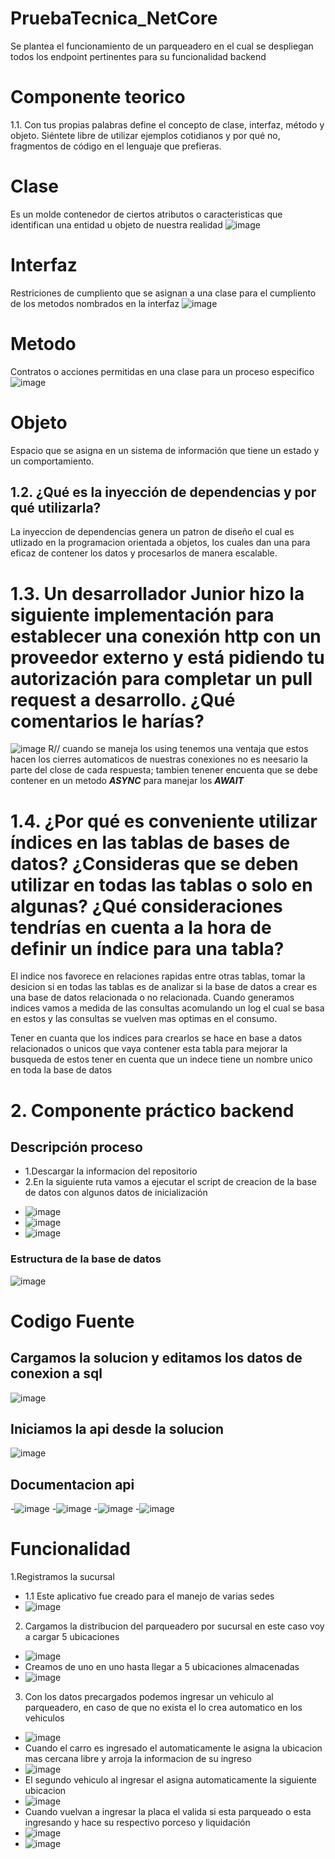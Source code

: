 # PruebaTecnica_NetCore
Se plantea el funcionamiento de un parqueadero en el cual se despliegan todos los endpoint pertinentes para su funcionalidad backend

# Componente teorico
1.1. Con tus propias palabras define el concepto de clase, interfaz, método
y objeto. Siéntete libre de utilizar ejemplos cotidianos y por qué no,
fragmentos de código en el lenguaje que prefieras.
# Clase
Es un molde contenedor de ciertos atributos o caracteristicas que identifican una entidad u objeto de nuestra realidad
![image](https://github.com/roland0326/PruebaTecnica_NetCore/assets/69539490/7a011fb1-a82b-403d-afad-c2e565d946ab)

# Interfaz 
  Restriciones de cumpliento que se asignan a una clase para el cumpliento de los metodos nombrados en la interfaz
![image](https://github.com/roland0326/PruebaTecnica_NetCore/assets/69539490/306596ad-150b-4a6e-9cea-7610639f0d92)

# Metodo
Contratos o acciones permitidas en una clase para un proceso especifico
![image](https://github.com/roland0326/PruebaTecnica_NetCore/assets/69539490/01cf4a1b-64cc-4b84-accc-35e9804ee044)

# Objeto
Espacio que se asigna en un sistema de información que tiene un estado y un comportamiento.

## 1.2. ¿Qué es la inyección de dependencias y por qué utilizarla?

La inyeccion de dependencias genera un patron de diseño el cual es utlizado en la programacion orientada a objetos, los cuales dan una para eficaz de contener los
datos y procesarlos de manera escalable.

# 1.3. Un desarrollador Junior hizo la siguiente implementación para establecer una conexión http con un proveedor externo y está pidiendo tu autorización para completar un pull request a desarrollo. ¿Qué comentarios le harías?
![image](https://github.com/roland0326/PruebaTecnica_NetCore/assets/69539490/accd3189-8fac-49e9-9172-5f12835d8532)
R// cuando se maneja los using tenemos una ventaja que estos hacen los cierres automaticos de nuestras conexiones no es neesario la parte del close de cada respuesta; tambien tenener encuenta que se debe contener en un metodo ***ASYNC*** para manejar los ***AWAIT***

# 1.4. ¿Por qué es conveniente utilizar índices en las tablas de bases de datos? ¿Consideras que se deben utilizar en todas las tablas o solo en algunas? ¿Qué consideraciones tendrías en cuenta a la hora de definir un índice para una tabla?
 El indice nos favorece en relaciones rapidas entre otras tablas, tomar la desicion si en todas las tablas es de analizar si la base de datos a crear es una base de datos relacionada o no relacionada. Cuando generamos indices vamos a medida de las consultas acomulando un log el cual se basa en estos y las consultas se vuelven mas optimas en el consumo.
 
 Tener en cuanta que los indices para crearlos se hace en base a datos relacionados o unicos que vaya contener esta tabla para mejorar la busqueda de estos tener en cuenta que un indece tiene un nombre unico en toda la base de datos
 
 # 2. Componente práctico backend
 ## Descripción proceso
 * 1.Descargar la informacion del repositorio
 * 2.En la siguiente ruta vamos a ejecutar el script de creacion de la base de datos con algunos datos de inicialización 
 - ![image](https://github.com/roland0326/PruebaTecnica_NetCore/assets/69539490/a624a850-bcae-4e06-b5ca-67fe54a08f47)
 - ![image](https://github.com/roland0326/PruebaTecnica_NetCore/assets/69539490/8fc81a88-a14d-439e-95a0-0de5d78e7be8)
 - ![image](https://github.com/roland0326/PruebaTecnica_NetCore/assets/69539490/1f422fcc-16a6-4bf6-8ed5-1125522d9324)
 ### Estructura de la base de datos
 ![image](https://github.com/roland0326/PruebaTecnica_NetCore/assets/69539490/8a01aa67-b404-44cd-a60b-a2ef852da59b)
# Codigo Fuente
## Cargamos la solucion y editamos los datos de conexion a sql
![image](https://github.com/roland0326/PruebaTecnica_NetCore/assets/69539490/420890c0-126c-4d36-adcf-a95a5f8ef37b)
## Iniciamos la api desde la solucion
![image](https://github.com/roland0326/PruebaTecnica_NetCore/assets/69539490/ac2a9a69-cca6-4c76-9b3f-4ad01603ffa0)
## Documentacion api
-![image](https://github.com/roland0326/PruebaTecnica_NetCore/assets/69539490/68ec91e8-d6f8-45aa-a486-88d6e5c4da07)
-![image](https://github.com/roland0326/PruebaTecnica_NetCore/assets/69539490/d8db9f2d-78c6-4beb-9884-601bac7d0df7)
-![image](https://github.com/roland0326/PruebaTecnica_NetCore/assets/69539490/49deaa6a-3b07-4cbd-a496-f74317b4d785)
-![image](https://github.com/roland0326/PruebaTecnica_NetCore/assets/69539490/c70790d5-6bcd-49c9-94c2-ad2d65daff19)
# Funcionalidad
1.Registramos la sucursal
- 1.1 Este aplicativo fue creado para el manejo de varias sedes
- ![image](https://github.com/roland0326/PruebaTecnica_NetCore/assets/69539490/cb8d79fa-17b1-4268-8660-09d2cfdcb806)
2. Cargamos la distribucion del parqueadero por sucursal en este caso voy a cargar 5 ubicaciones
- ![image](https://github.com/roland0326/PruebaTecnica_NetCore/assets/69539490/821e246b-74dd-4a97-afac-dda6a57a1bd7)
- Creamos de uno en uno hasta llegar  a 5 ubicaciones almacenadas
- ![image](https://github.com/roland0326/PruebaTecnica_NetCore/assets/69539490/456aeab0-6176-479f-b575-0d81ab2ba29a)

3. Con los datos precargados podemos ingresar un vehiculo al parqueadero, en caso de que no exista el lo crea automatico en los vehiculos
- ![image](https://github.com/roland0326/PruebaTecnica_NetCore/assets/69539490/cfbe9331-5c74-4c71-ba1a-66c61ffb2134)
- Cuando el carro es ingresado el automaticamente le asigna la ubicacion mas cercana libre y arroja la informacion de su ingreso
-  ![image](https://github.com/roland0326/PruebaTecnica_NetCore/assets/69539490/de6d629b-1aa8-4f56-916b-92b9ce9c299f)
- El segundo vehiculo al ingresar el asigna automaticamente la siguiente ubicacion
- ![image](https://github.com/roland0326/PruebaTecnica_NetCore/assets/69539490/1699e6e5-5980-4be0-992f-5dc3a379e444)
- Cuando vuelvan a ingresar la placa el valida si esta parqueado o esta ingresando y hace su respectivo porceso y liquidación
- ![image](https://github.com/roland0326/PruebaTecnica_NetCore/assets/69539490/11047db4-4dba-4313-bb2b-db03784e7141)
- ![image](https://github.com/roland0326/PruebaTecnica_NetCore/assets/69539490/06034490-aaed-49e3-bdaa-6a6da791bd99)

 
 
